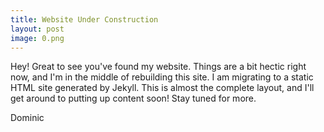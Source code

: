 ```yaml
---
title: Website Under Construction
layout: post
image: 0.png
---
```


Hey! Great to see you've found my website. Things are a bit hectic right now, and I'm in the middle of rebuilding this
site.  I am migrating to a static HTML site generated by Jekyll. This is almost the complete layout, and I'll get around
to putting up content soon! Stay tuned for more.

Dominic